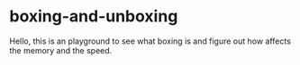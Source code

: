 # boxing-and-unboxing
Hello, this is an playground to see what boxing is and figure out how affects the memory and the speed.

